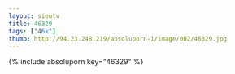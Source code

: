 ```yaml
--- 
layout: sieutv
title: 46329
tags: ["46k"]
thumb: http://94.23.248.219/absoluporn-1/image/002/46329.jpg
---
```

{% include absoluporn key="46329" %} 
